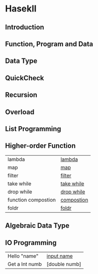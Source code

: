 # Hasekll

## Introduction

## Function, Program and Data

## Data Type

## QuickCheck

## Recursion

## Overload

## List Programming

## Higher-order Function

|||
|-------------------|---|
|lambda             |[lambda](./src/49-lambda.hs)|
|map                |[map](./src/50-map.hs)|
|filter             |[filter](./src/51-filter.hs)|
|take while         |[take while](./src/52-take-while.hs)|
|drop while         |[drop while](./src/53-drop-while.hs)|
|function compostion|[compostion](./src/54-func-compost.hs)|
|foldr              |[foldr](./src/55-foldr.hs)|

## Algebraic Data Type

## IO Programming

|||
|---|---|
|Hello "name"|[input name]()|
|Get a Int numb|[double numb]|

